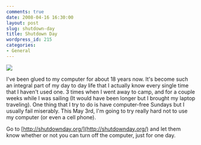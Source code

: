 ```yaml
---
comments: true
date: 2008-04-16 16:30:00
layout: post
slug: shutdown-day
title: Shutdown Day
wordpress_id: 215
categories:
- General
---
```


[![](http://shutdownday.org/_images/logo.gif)](http://shutdownday.org/)

I've been glued to my computer for about 18 years now. It's become such an integral part of my day to day life that I actually know every single time that I haven't used one. 3 times when I went away to camp, and for a couple weeks while I was sailing (It would have been longer but I brought my laptop traveling). One thing that I try to do is have computer-free Sundays but I usually fail miserably. This May 3rd, I'm going to try really hard not to use my computer (or even a cell phone).

Go to [http://shutdownday.org/](http://shutdownday.org/) and let them know whether or not you can turn off the computer, just for one day.
